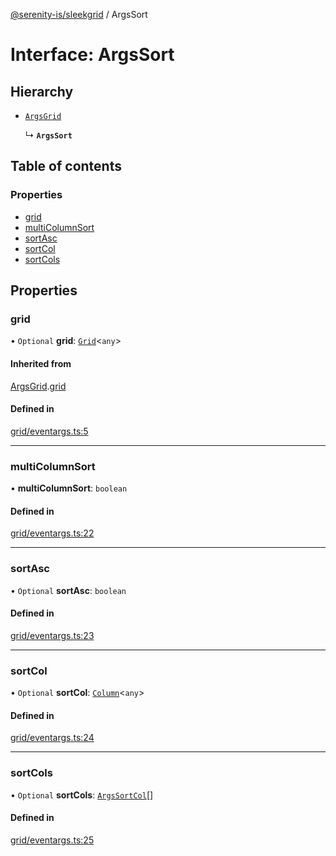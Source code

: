 [@serenity-is/sleekgrid](../README.md) / ArgsSort

# Interface: ArgsSort

## Hierarchy

- [`ArgsGrid`](ArgsGrid.md)

  ↳ **`ArgsSort`**

## Table of contents

### Properties

- [grid](ArgsSort.md#grid)
- [multiColumnSort](ArgsSort.md#multicolumnsort)
- [sortAsc](ArgsSort.md#sortasc)
- [sortCol](ArgsSort.md#sortcol)
- [sortCols](ArgsSort.md#sortcols)

## Properties

### grid

• `Optional` **grid**: [`Grid`](../classes/Grid.md)<`any`\>

#### Inherited from

[ArgsGrid](ArgsGrid.md).[grid](ArgsGrid.md#grid)

#### Defined in

[grid/eventargs.ts:5](https://github.com/serenity-is/sleekgrid/blob/master/src/grid/eventargs.ts#L5)

___

### multiColumnSort

• **multiColumnSort**: `boolean`

#### Defined in

[grid/eventargs.ts:22](https://github.com/serenity-is/sleekgrid/blob/master/src/grid/eventargs.ts#L22)

___

### sortAsc

• `Optional` **sortAsc**: `boolean`

#### Defined in

[grid/eventargs.ts:23](https://github.com/serenity-is/sleekgrid/blob/master/src/grid/eventargs.ts#L23)

___

### sortCol

• `Optional` **sortCol**: [`Column`](Column.md)<`any`\>

#### Defined in

[grid/eventargs.ts:24](https://github.com/serenity-is/sleekgrid/blob/master/src/grid/eventargs.ts#L24)

___

### sortCols

• `Optional` **sortCols**: [`ArgsSortCol`](../README.md#argssortcol)[]

#### Defined in

[grid/eventargs.ts:25](https://github.com/serenity-is/sleekgrid/blob/master/src/grid/eventargs.ts#L25)

